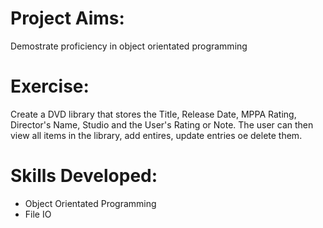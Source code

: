 # Project Aims: 
Demostrate proficiency in object orientated programming

# Exercise:
Create a DVD library that stores the Title, Release Date, MPPA Rating, Director's Name, Studio and the User's Rating or Note.
The user can then view all items in the library, add entires, update entries oe delete them. 



# Skills Developed:
- Object Orientated Programming
- File IO




